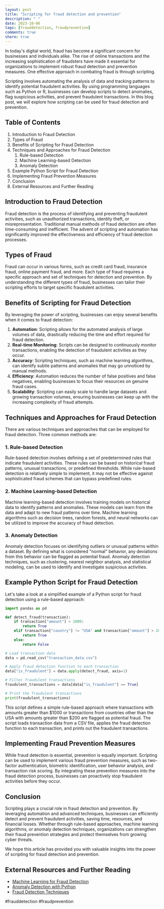 ```yaml
---
layout: post
title: "Scripting for fraud detection and prevention"
description: " "
date: 2023-10-06
tags: [frauddetection, fraudprevention]
comments: true
share: true
---
```


In today's digital world, fraud has become a significant concern for businesses and individuals alike. The rise of online transactions and the increasing sophistication of fraudsters have made it essential for organizations to implement robust fraud detection and prevention measures. One effective approach in combating fraud is through scripting.

Scripting involves automating the analysis of data and tracking patterns to identify potential fraudulent activities. By using programming languages such as Python or R, businesses can develop scripts to detect anomalies, flag suspicious activities, and prevent fraudulent transactions. In this blog post, we will explore how scripting can be used for fraud detection and prevention.

## Table of Contents
1. Introduction to Fraud Detection
2. Types of Fraud
3. Benefits of Scripting for Fraud Detection
4. Techniques and Approaches for Fraud Detection
   1. Rule-based Detection
   2. Machine Learning-based Detection
   3. Anomaly Detection
5. Example Python Script for Fraud Detection
6. Implementing Fraud Prevention Measures
7. Conclusion
8. External Resources and Further Reading

## Introduction to Fraud Detection

Fraud detection is the process of identifying and preventing fraudulent activities, such as unauthorized transactions, identity theft, or misrepresentation. Traditional manual methods of fraud detection are often time-consuming and inefficient. The advent of scripting and automation has significantly improved the effectiveness and efficiency of fraud detection processes.

## Types of Fraud

Fraud can occur in various forms, such as credit card fraud, insurance fraud, online payment fraud, and more. Each type of fraud requires a specific approach and set of techniques for detection and prevention. By understanding the different types of fraud, businesses can tailor their scripting efforts to target specific fraudulent activities.

## Benefits of Scripting for Fraud Detection

By leveraging the power of scripting, businesses can enjoy several benefits when it comes to fraud detection:

1. **Automation**: Scripting allows for the automated analysis of large volumes of data, drastically reducing the time and effort required for fraud detection.
2. **Real-time Monitoring**: Scripts can be designed to continuously monitor transactions, enabling the detection of fraudulent activities as they occur.
3. **Accuracy**: Scripting techniques, such as machine learning algorithms, can identify subtle patterns and anomalies that may go unnoticed by manual methods.
4. **Efficiency**: Automation reduces the number of false positives and false negatives, enabling businesses to focus their resources on genuine fraud cases.
5. **Scalability**: Scripting can easily scale to handle large datasets and growing transaction volumes, ensuring businesses can keep up with the increasing complexity of fraud attempts.

## Techniques and Approaches for Fraud Detection

There are various techniques and approaches that can be employed for fraud detection. Three common methods are:

### 1. Rule-based Detection

Rule-based detection involves defining a set of predetermined rules that indicate fraudulent activities. These rules can be based on historical fraud patterns, unusual transactions, or predefined thresholds. While rule-based detection is relatively simple to implement, it may not be effective against sophisticated fraud schemes that can bypass predefined rules.

### 2. Machine Learning-based Detection

Machine learning-based detection involves training models on historical data to identify patterns and anomalies. These models can learn from the data and adapt to new fraud patterns over time. Machine learning algorithms such as decision trees, random forests, and neural networks can be utilized to improve the accuracy of fraud detection.

### 3. Anomaly Detection

Anomaly detection focuses on identifying outliers or unusual patterns within a dataset. By defining what is considered "normal" behavior, any deviations from this behavior can be flagged as potential fraud. Anomaly detection techniques, such as clustering, nearest neighbor analysis, and statistical modeling, can be used to identify and investigate suspicious activities.

## Example Python Script for Fraud Detection

Let's take a look at a simplified example of a Python script for fraud detection using a rule-based approach:

```python
import pandas as pd

def detect_fraud(transaction):
    if transaction["amount"] > 1000:
        return True
    elif transaction["country"] != "USA" and transaction["amount"] > 200:
        return True
    else:
        return False

# Load transaction data
data = pd.read_csv("transaction_data.csv")

# Apply fraud detection function to each transaction
data["is_fraudulent"] = data.apply(detect_fraud, axis=1)

# Filter fraudulent transactions
fraudulent_transactions = data[data["is_fraudulent"] == True]

# Print the fraudulent transactions
print(fraudulent_transactions)
```

This script defines a simple rule-based approach where transactions with amounts greater than $1000 or transactions from countries other than the USA with amounts greater than $200 are flagged as potential fraud. The script loads transaction data from a CSV file, applies the fraud detection function to each transaction, and prints out the fraudulent transactions.

## Implementing Fraud Prevention Measures

While fraud detection is essential, prevention is equally important. Scripting can be used to implement various fraud prevention measures, such as two-factor authentication, biometric identification, user behavior analysis, and transaction risk scoring. By integrating these prevention measures into the fraud detection process, businesses can proactively stop fraudulent activities before they occur.

## Conclusion

Scripting plays a crucial role in fraud detection and prevention. By leveraging automation and advanced techniques, businesses can efficiently detect and prevent fraudulent activities, saving time, resources, and financial losses. Whether through rule-based approaches, machine learning algorithms, or anomaly detection techniques, organizations can strengthen their fraud prevention strategies and protect themselves from growing cyber threats.

We hope this article has provided you with valuable insights into the power of scripting for fraud detection and prevention.

## External Resources and Further Reading

- [Machine Learning for Fraud Detection](https://towardsdatascience.com/machine-learning-for-fraud-detection-369229e1511a)
- [Anomaly Detection with Python](https://towardsdatascience.com/anomaly-detection-with-python-cd0d40479556)
- [Fraud Detection Techniques](https://www.sciencedirect.com/science/article/pii/S2352146517301926)

#frauddetection #fraudprevention